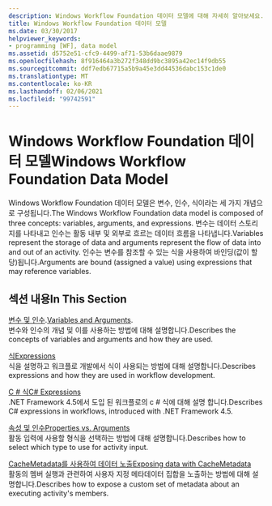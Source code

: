 ```yaml
---
description: Windows Workflow Foundation 데이터 모델에 대해 자세히 알아보세요.
title: Windows Workflow Foundation 데이터 모델
ms.date: 03/30/2017
helpviewer_keywords:
- programming [WF], data model
ms.assetid: d5752e51-cfc9-4499-af71-53b6daae9879
ms.openlocfilehash: 8f916464a3b272f348dd9bc3895a42ec14f9db55
ms.sourcegitcommit: ddf7edb67715a5b9a45e3dd44536dabc153c1de0
ms.translationtype: MT
ms.contentlocale: ko-KR
ms.lasthandoff: 02/06/2021
ms.locfileid: "99742591"
---
```

# <a name="windows-workflow-foundation-data-model"></a><span data-ttu-id="fede1-103">Windows Workflow Foundation 데이터 모델</span><span class="sxs-lookup"><span data-stu-id="fede1-103">Windows Workflow Foundation Data Model</span></span>

<span data-ttu-id="fede1-104">Windows Workflow Foundation 데이터 모델은 변수, 인수, 식이라는 세 가지 개념으로 구성됩니다.</span><span class="sxs-lookup"><span data-stu-id="fede1-104">The Windows Workflow Foundation data model is composed of three concepts: variables, arguments, and expressions.</span></span> <span data-ttu-id="fede1-105">변수는 데이터 스토리지를 나타내고 인수는 활동 내부 및 외부로 흐르는 데이터 흐름을 나타냅니다.</span><span class="sxs-lookup"><span data-stu-id="fede1-105">Variables represent the storage of data and arguments represent the flow of data into and out of an activity.</span></span> <span data-ttu-id="fede1-106">인수는 변수를 참조할 수 있는 식을 사용하여 바인딩(값이 할당)됩니다.</span><span class="sxs-lookup"><span data-stu-id="fede1-106">Arguments are bound (assigned a value) using expressions that may reference variables.</span></span>  
  
## <a name="in-this-section"></a><span data-ttu-id="fede1-107">섹션 내용</span><span class="sxs-lookup"><span data-stu-id="fede1-107">In This Section</span></span>  

 <span data-ttu-id="fede1-108">[변수 및 인수](variables-and-arguments.md).</span><span class="sxs-lookup"><span data-stu-id="fede1-108">[Variables and Arguments](variables-and-arguments.md).</span></span>  
 <span data-ttu-id="fede1-109">변수와 인수의 개념 및 이를 사용하는 방법에 대해 설명합니다.</span><span class="sxs-lookup"><span data-stu-id="fede1-109">Describes the concepts of variables and arguments and how they are used.</span></span>  
  
 [<span data-ttu-id="fede1-110">식</span><span class="sxs-lookup"><span data-stu-id="fede1-110">Expressions</span></span>](expressions.md)  
 <span data-ttu-id="fede1-111">식을 설명하고 워크플로 개발에서 식이 사용되는 방법에 대해 설명합니다.</span><span class="sxs-lookup"><span data-stu-id="fede1-111">Describes expressions and how they are used in workflow development.</span></span>  
  
 [<span data-ttu-id="fede1-112">C # 식</span><span class="sxs-lookup"><span data-stu-id="fede1-112">C# Expressions</span></span>](csharp-expressions.md)  
 <span data-ttu-id="fede1-113">.NET Framework 4.5에서 도입 된 워크플로의 c # 식에 대해 설명 합니다.</span><span class="sxs-lookup"><span data-stu-id="fede1-113">Describes C# expressions in workflows, introduced with .NET Framework 4.5.</span></span>  
  
 [<span data-ttu-id="fede1-114">속성 및 인수</span><span class="sxs-lookup"><span data-stu-id="fede1-114">Properties vs. Arguments</span></span>](properties-vs-arguments.md)  
 <span data-ttu-id="fede1-115">활동 입력에 사용할 형식을 선택하는 방법에 대해 설명합니다.</span><span class="sxs-lookup"><span data-stu-id="fede1-115">Describes how to select which type to use for activity input.</span></span>  
  
 [<span data-ttu-id="fede1-116">CacheMetadata를 사용하여 데이터 노출</span><span class="sxs-lookup"><span data-stu-id="fede1-116">Exposing data with CacheMetadata</span></span>](exposing-data-with-cachemetadata.md)  
 <span data-ttu-id="fede1-117">활동의 멤버 실행과 관련하여 사용자 지정 메타데이터 집합을 노출하는 방법에 대해 설명합니다.</span><span class="sxs-lookup"><span data-stu-id="fede1-117">Describes how to expose a custom set of metadata about an executing activity's members.</span></span>
